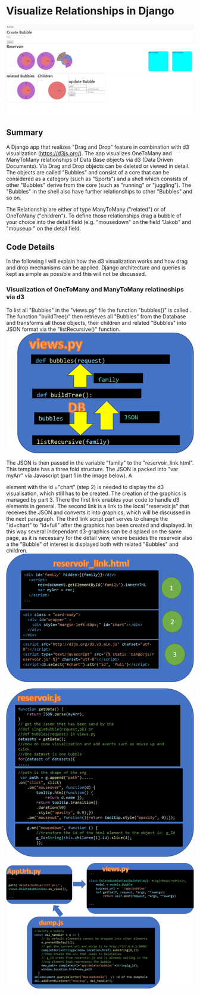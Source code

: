 # Visualize Relationships in Django


![screen](pics/screen.png?raw=true "screen")

## Summary
A Django app that realizes "Drag and Drop" feature in combination with d3 visualization (https://d3js.org/). 
The app visualizes OneToMany and ManyToMany relationships of Data Base objects via d3 (Data Driven Documents). Via Drag and Drop objects can be deleted or viewed in detail. The objects are called "Bubbles" and consist of a core that can be considered as a category (such as "Sports") and a shell which consists of other "Bubbles" derive from the core (such as "running" or "juggling"). The "Bubbles" in the shell also have further relationships to other "Bubbles" and so on. 

The Relationship are either of type ManyToMany ("related") or of OneToMany ("children"). To define those relationships drag a bubble of your choice into the detail field (e.g.  "mousedown" on the field "Jakob" and "mouseup " on the detail field.

## Code Details 
In the following I will explain how the d3 visualization works and how drag and drop mechanisms can be applied. Django architecture and queries is kept as simple as possible and this will not be discussed. 


### Visualization of OneToMany and ManyToMany relatinoships via d3
To list all "Bubbles" in the "views.py" file the function "bubbles()" is called . The function "buildTree()" then retrieves all "Bubbles" from the Database and transforms all those objects, their children and related "Bubbles" into JSON format via the "listRecursive()" function. 
![views](pics/views.png?raw=true "views")

The JSON is then passed in the variable "family" to the "reservoir_link.html". This template has a three fold structure. The JSON is packed into "var myArr" via Javascript (part 1 in the image below). A <div> element with the id ="chart" (step 2) is needed to display the d3 visualisation, which still has to be created. The creation of the graphics is managed by part 3. There the first link enables your code to handle d3 elements in general. The second link is a link to the local "reservoir.js" that receives the JSON and converts it into graphics, which will be discussed in the next paragraph. The third link script part serves to change the "id=chart" to "id=full" after the graphics has been created and displayed. In this way several independant d3-graphics can be displaed on the same page, as it is necessary for the detail view, where besides the reservoir also a the "Bubble" of interest is displayed both with related "Bubbles" and children.
![template](pics/template.png?raw=true "template")
  
![script](pics/script.png?raw=true "script")


![dataflowDragDrop](pics/dataflowDragDrop.png?raw=true "dataflowDragDrop")



